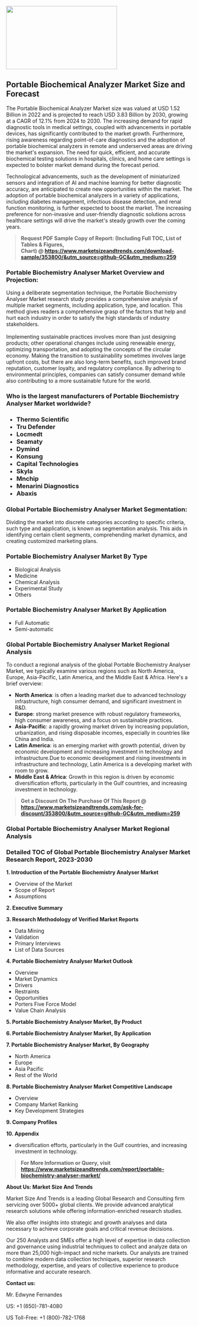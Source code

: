<p><img class="alignnone size-medium wp-image-20088" src="https://ffe5etoiles.com/wp-content/uploads/2024/12/MST1-300x171.png" alt="" width="300" height="171" /></p><h2>Portable Biochemical Analyzer Market Size and Forecast</h2><p>The Portable Biochemical Analyzer Market size was valued at USD 1.52 Billion in 2022 and is projected to reach USD 3.83 Billion by 2030, growing at a CAGR of 12.1% from 2024 to 2030. The increasing demand for rapid diagnostic tools in medical settings, coupled with advancements in portable devices, has significantly contributed to the market growth. Furthermore, rising awareness regarding point-of-care diagnostics and the adoption of portable biochemical analyzers in remote and underserved areas are driving the market's expansion. The need for quick, efficient, and accurate biochemical testing solutions in hospitals, clinics, and home care settings is expected to bolster market demand during the forecast period.</p><p>Technological advancements, such as the development of miniaturized sensors and integration of AI and machine learning for better diagnostic accuracy, are anticipated to create new opportunities within the market. The adoption of portable biochemical analyzers in a variety of applications, including diabetes management, infectious disease detection, and renal function monitoring, is further expected to boost the market. The increasing preference for non-invasive and user-friendly diagnostic solutions across healthcare settings will drive the market's steady growth over the coming years.</p></p><blockquote id="" class=""><strong>Request PDF Sample Copy of Report: (Including Full TOC, List of Tables &amp; Figures, Chart)&nbsp;@&nbsp;<strong><a href="https://www.marketsizeandtrends.com/download-sample/353800/&utm_source=github-GC&utm_medium=259" target="_blank">https://www.marketsizeandtrends.com/download-sample/353800/&utm_source=github-GC&utm_medium=259</a></strong></strong></blockquote><h3 id="" class="">Portable Biochemistry Analyser Market&nbsp;Overview and Projection:</h3><p id="" class="">Using a deliberate segmentation technique, the Portable Biochemistry Analyser Market research study provides a comprehensive analysis of multiple market segments, including application, type, and location. This method gives readers a comprehensive grasp of the factors that help and hurt each industry in order to satisfy the high standards of industry stakeholders. <br /> <br />Implementing sustainable practices involves more than just designing products; other operational changes include using renewable energy, optimizing transportation, and adopting the concepts of the circular economy. Making the transition to sustainability sometimes involves large upfront costs, but there are also long-term benefits, such improved brand reputation, customer loyalty, and regulatory compliance. By adhering to environmental principles, companies can satisfy consumer demand while also contributing to a more sustainable future for the world.</p><h3 id="" class="">Who is the largest manufacturers of&nbsp;Portable Biochemistry Analyser Market worldwide?</h3><h3 class=""><p><ul><li>Thermo Scientific </li><li> Tru Defender </li><li> Locmedt </li><li> Seamaty </li><li> Dymind </li><li> Konsung </li><li> Capital Technologies </li><li> Skyla </li><li> Mnchip </li><li> Menarini Diagnostics </li><li> Abaxis</li></ul></p></h3><h3 id="" class="">Global&nbsp;Portable Biochemistry Analyser Market Segmentation:</h3><p id="" class="">Dividing the market into discrete categories according to specific criteria, such type and application, is known as segmentation analysis. This aids in identifying certain client segments, comprehending market dynamics, and creating customized marketing plans.</p><h3 id="" class="">Portable Biochemistry Analyser Market&nbsp;By Type</h3><p><p><ul><li>Biological Analysis</li><li> Medicine</li><li> Chemical Analysis</li><li> Experimental Study</li><li> Others</p></li></ul></p></p><h3 id="" class="">Portable Biochemistry Analyser Market&nbsp;By Application</h3><p class=""><p><ul><li>Full Automatic</li><li> Semi-automatic</li></ul></p></p><h3 id="" class="">Global Portable Biochemistry Analyser Market Regional Analysis</h3><p id="" class="">To conduct a regional analysis of the global Portable Biochemistry Analyser Market, we typically examine various regions such as North America, Europe, Asia-Pacific, Latin America, and the Middle East &amp; Africa. Here's a brief overview:</p><ul><li><strong>North America</strong>: is often a leading market due to advanced technology infrastructure, high consumer demand, and significant investment in R&amp;D.</li><li><strong>Europe</strong>: strong market presence with robust regulatory frameworks, high consumer awareness, and a focus on sustainable practices.</li><li><strong>Asia-Pacific</strong>: a rapidly growing market driven by increasing population, urbanization, and rising disposable incomes, especially in countries like China and India.</li><li><strong>Latin America</strong>: is an emerging market with growth potential, driven by economic development and increasing investment in technology and infrastructure.Due to economic development and rising investments in infrastructure and technology, Latin America is a developing market with room to grow.</li><li><strong>Middle East &amp; Africa</strong>: Growth in this region is driven by economic diversification efforts, particularly in the Gulf countries, and increasing investment in technology.</li></ul><blockquote id="" class=""><strong>Get a Discount On The Purchase Of This Report @ <strong><a href="https://www.marketsizeandtrends.com/ask-for-discount/353800/&utm_source=github-GC&utm_medium=259" target="_blank">https://www.marketsizeandtrends.com/ask-for-discount/353800/&utm_source=github-GC&utm_medium=259</a></strong></strong></blockquote><h3 id="" class="">Global Portable Biochemistry Analyser Market Regional Analysis</h3><h3 id="" class="">Detailed TOC of Global Portable Biochemistry Analyser Market Research Report, 2023-2030</h3><p id="" class=""><strong>1. Introduction of the Portable Biochemistry Analyser Market</strong></p><ul><li>Overview of the Market</li><li>Scope of Report</li><li>Assumptions</li></ul><p id="" class=""><strong>2. Executive Summary</strong></p><p id="" class=""><strong>3. Research Methodology of Verified Market Reports</strong></p><ul><li>Data Mining</li><li>Validation</li><li>Primary Interviews</li><li>List of Data Sources</li></ul><p id="" class=""><strong>4. Portable Biochemistry Analyser Market Outlook</strong></p><ul><li>Overview</li><li>Market Dynamics</li><li>Drivers</li><li>Restraints</li><li>Opportunities</li><li>Porters Five Force Model</li><li>Value Chain Analysis</li></ul><p id="" class=""><strong>5. Portable Biochemistry Analyser Market, By Product</strong></p><p id="" class=""><strong>6. Portable Biochemistry Analyser Market, By Application</strong></p><p id="" class=""><strong>7. Portable Biochemistry Analyser Market, By Geography</strong></p><ul><li>North America</li><li>Europe</li><li>Asia Pacific</li><li>Rest of the World</li></ul><p id="" class=""><strong>8. Portable Biochemistry Analyser Market Competitive Landscape</strong></p><ul><li>Overview</li><li>Company Market Ranking</li><li>Key Development Strategies</li></ul><p id="" class=""><strong>9. Company Profiles</strong></p><p id="" class=""><strong>10. Appendix</strong></p><ul><li>diversification efforts, particularly in the Gulf countries, and increasing investment in technology.</li></ul><blockquote id="" class=""><strong>For More Information or Query, visit <strong><strong><a href="https://www.marketsizeandtrends.com/report/portable-biochemistry-analyser-market/" target="_blank">https://www.marketsizeandtrends.com/report/portable-biochemistry-analyser-market/</a></strong></strong></strong></blockquote><p id="" class=""><strong>About Us: Market Size And Trends</strong></p><p id="" class="">Market Size And Trends is a leading Global Research and Consulting firm servicing over 5000+ global clients. We provide advanced analytical research solutions while offering information-enriched research studies.</p><p id="" class="">We also offer insights into strategic and growth analyses and data necessary to achieve corporate goals and critical revenue decisions.</p><p id="" class="">Our 250 Analysts and SMEs offer a high level of expertise in data collection and governance using industrial techniques to collect and analyze data on more than 25,000 high-impact and niche markets. Our analysts are trained to combine modern data collection techniques, superior research methodology, expertise, and years of collective experience to produce informative and accurate research.</p><p id="" class=""><strong>Contact us:</strong></p><p id="" class="">Mr. Edwyne Fernandes</p><p id="" class="">US: +1 (650)-781-4080</p><p id="" class="">US Toll-Free: +1 (800)-782-1768</p>

